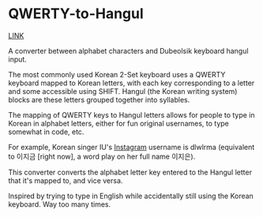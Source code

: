# QWERTY-to-Hangul
[LINK](https://elicir.github.io/q2han.html)

A converter between alphabet characters and Dubeolsik keyboard hangul input.

The most commonly used Korean 2-Set keyboard uses a QWERTY keyboard mapped to Korean letters, with each key corresponding to a letter and some accessible using SHIFT. Hangul (the Korean writing system) blocks are these letters grouped together into syllables.

The mapping of QWERTY keys to Hangul letters allows for people to type in Korean in alphabet letters, either for fun original usernames, to type somewhat in code, etc. 

For example, Korean singer IU's [Instagram](https://instagram.com/dlwlrma) username is dlwlrma (equivalent to 이지금 [right now], a word play on her full name 이지은).

This converter converts the alphabet letter key entered to the Hangul letter that it's mapped to, and vice versa. 


Inspired by trying to type in English while accidentally still using the Korean keyboard. Way too many times.